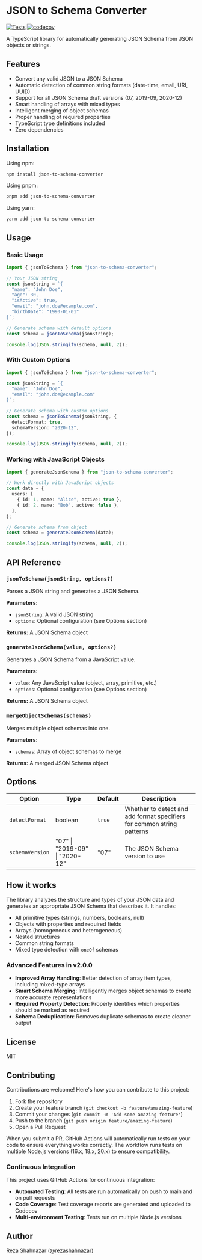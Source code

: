 # JSON to Schema Converter

[![Tests](https://github.com/rezashahnazar/json-to-schema-converter/actions/workflows/test.yml/badge.svg)](https://github.com/rezashahnazar/json-to-schema-converter/actions/workflows/test.yml)
[![codecov](https://codecov.io/gh/rezashahnazar/json-to-schema-converter/branch/main/graph/badge.svg)](https://codecov.io/gh/rezashahnazar/json-to-schema-converter)

A TypeScript library for automatically generating JSON Schema from JSON objects or strings.

## Features

- Convert any valid JSON to a JSON Schema
- Automatic detection of common string formats (date-time, email, URI, UUID)
- Support for all JSON Schema draft versions (07, 2019-09, 2020-12)
- Smart handling of arrays with mixed types
- Intelligent merging of object schemas
- Proper handling of required properties
- TypeScript type definitions included
- Zero dependencies

## Installation

Using npm:

```bash
npm install json-to-schema-converter
```

Using pnpm:

```bash
pnpm add json-to-schema-converter
```

Using yarn:

```bash
yarn add json-to-schema-converter
```

## Usage

### Basic Usage

```typescript
import { jsonToSchema } from "json-to-schema-converter";

// Your JSON string
const jsonString = `{
  "name": "John Doe",
  "age": 30,
  "isActive": true,
  "email": "john.doe@example.com",
  "birthDate": "1990-01-01"
}`;

// Generate schema with default options
const schema = jsonToSchema(jsonString);

console.log(JSON.stringify(schema, null, 2));
```

### With Custom Options

```typescript
import { jsonToSchema } from "json-to-schema-converter";

const jsonString = `{
  "name": "John Doe",
  "email": "john.doe@example.com"
}`;

// Generate schema with custom options
const schema = jsonToSchema(jsonString, {
  detectFormat: true,
  schemaVersion: "2020-12",
});

console.log(JSON.stringify(schema, null, 2));
```

### Working with JavaScript Objects

```typescript
import { generateJsonSchema } from "json-to-schema-converter";

// Work directly with JavaScript objects
const data = {
  users: [
    { id: 1, name: "Alice", active: true },
    { id: 2, name: "Bob", active: false },
  ],
};

// Generate schema from object
const schema = generateJsonSchema(data);

console.log(JSON.stringify(schema, null, 2));
```

## API Reference

### `jsonToSchema(jsonString, options?)`

Parses a JSON string and generates a JSON Schema.

**Parameters:**

- `jsonString`: A valid JSON string
- `options`: Optional configuration (see Options section)

**Returns:** A JSON Schema object

### `generateJsonSchema(value, options?)`

Generates a JSON Schema from a JavaScript value.

**Parameters:**

- `value`: Any JavaScript value (object, array, primitive, etc.)
- `options`: Optional configuration (see Options section)

**Returns:** A JSON Schema object

### `mergeObjectSchemas(schemas)`

Merges multiple object schemas into one.

**Parameters:**

- `schemas`: Array of object schemas to merge

**Returns:** A merged JSON Schema object

## Options

| Option          | Type                           | Default | Description                                                            |
| --------------- | ------------------------------ | ------- | ---------------------------------------------------------------------- |
| `detectFormat`  | boolean                        | `true`  | Whether to detect and add format specifiers for common string patterns |
| `schemaVersion` | "07" \| "2019-09" \| "2020-12" | "07"    | The JSON Schema version to use                                         |

## How it works

The library analyzes the structure and types of your JSON data and generates an appropriate JSON Schema that describes it. It handles:

- All primitive types (strings, numbers, booleans, null)
- Objects with properties and required fields
- Arrays (homogeneous and heterogeneous)
- Nested structures
- Common string formats
- Mixed type detection with `oneOf` schemas

### Advanced Features in v2.0.0

- **Improved Array Handling**: Better detection of array item types, including mixed-type arrays
- **Smart Schema Merging**: Intelligently merges object schemas to create more accurate representations
- **Required Property Detection**: Properly identifies which properties should be marked as required
- **Schema Deduplication**: Removes duplicate schemas to create cleaner output

## License

MIT

## Contributing

Contributions are welcome! Here's how you can contribute to this project:

1. Fork the repository
2. Create your feature branch (`git checkout -b feature/amazing-feature`)
3. Commit your changes (`git commit -m 'Add some amazing feature'`)
4. Push to the branch (`git push origin feature/amazing-feature`)
5. Open a Pull Request

When you submit a PR, GitHub Actions will automatically run tests on your code to ensure everything works correctly. The workflow runs tests on multiple Node.js versions (16.x, 18.x, 20.x) to ensure compatibility.

### Continuous Integration

This project uses GitHub Actions for continuous integration:

- **Automated Testing**: All tests are run automatically on push to main and on pull requests
- **Code Coverage**: Test coverage reports are generated and uploaded to Codecov
- **Multi-environment Testing**: Tests run on multiple Node.js versions

## Author

Reza Shahnazar ([@rezashahnazar](https://github.com/rezashahnazar))
